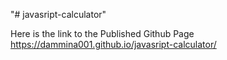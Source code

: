 "# javasript-calculator" 

Here is the link to the Published Github Page https://dammina001.github.io/javasript-calculator/
